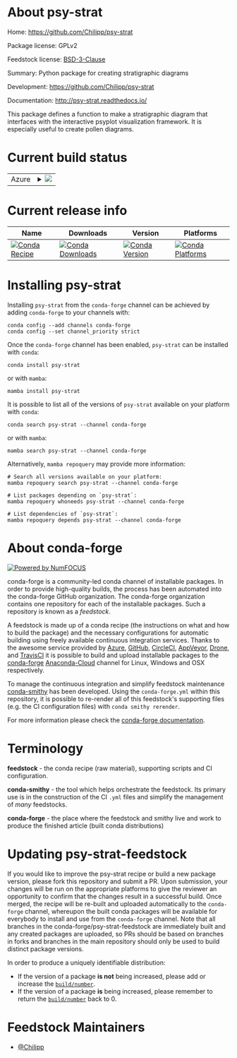 About psy-strat
===============

Home: https://github.com/Chilipp/psy-strat

Package license: GPLv2

Feedstock license: [BSD-3-Clause](https://github.com/conda-forge/psy-strat-feedstock/blob/main/LICENSE.txt)

Summary: Python package for creating stratigraphic diagrams

Development: https://github.com/Chilipp/psy-strat

Documentation: http://psy-strat.readthedocs.io/

This package defines a function to make a stratigraphic diagram that
interfaces with the interactive psyplot visualization framework. It is
especially useful to create pollen diagrams.


Current build status
====================


<table>
    
  <tr>
    <td>Azure</td>
    <td>
      <details>
        <summary>
          <a href="https://dev.azure.com/conda-forge/feedstock-builds/_build/latest?definitionId=6202&branchName=main">
            <img src="https://dev.azure.com/conda-forge/feedstock-builds/_apis/build/status/psy-strat-feedstock?branchName=main">
          </a>
        </summary>
        <table>
          <thead><tr><th>Variant</th><th>Status</th></tr></thead>
          <tbody><tr>
              <td>linux_64_python3.10.____cpython</td>
              <td>
                <a href="https://dev.azure.com/conda-forge/feedstock-builds/_build/latest?definitionId=6202&branchName=main">
                  <img src="https://dev.azure.com/conda-forge/feedstock-builds/_apis/build/status/psy-strat-feedstock?branchName=main&jobName=linux&configuration=linux%20linux_64_python3.10.____cpython" alt="variant">
                </a>
              </td>
            </tr><tr>
              <td>linux_64_python3.11.____cpython</td>
              <td>
                <a href="https://dev.azure.com/conda-forge/feedstock-builds/_build/latest?definitionId=6202&branchName=main">
                  <img src="https://dev.azure.com/conda-forge/feedstock-builds/_apis/build/status/psy-strat-feedstock?branchName=main&jobName=linux&configuration=linux%20linux_64_python3.11.____cpython" alt="variant">
                </a>
              </td>
            </tr><tr>
              <td>linux_64_python3.8.____cpython</td>
              <td>
                <a href="https://dev.azure.com/conda-forge/feedstock-builds/_build/latest?definitionId=6202&branchName=main">
                  <img src="https://dev.azure.com/conda-forge/feedstock-builds/_apis/build/status/psy-strat-feedstock?branchName=main&jobName=linux&configuration=linux%20linux_64_python3.8.____cpython" alt="variant">
                </a>
              </td>
            </tr><tr>
              <td>linux_64_python3.9.____cpython</td>
              <td>
                <a href="https://dev.azure.com/conda-forge/feedstock-builds/_build/latest?definitionId=6202&branchName=main">
                  <img src="https://dev.azure.com/conda-forge/feedstock-builds/_apis/build/status/psy-strat-feedstock?branchName=main&jobName=linux&configuration=linux%20linux_64_python3.9.____cpython" alt="variant">
                </a>
              </td>
            </tr><tr>
              <td>osx_64_python3.10.____cpython</td>
              <td>
                <a href="https://dev.azure.com/conda-forge/feedstock-builds/_build/latest?definitionId=6202&branchName=main">
                  <img src="https://dev.azure.com/conda-forge/feedstock-builds/_apis/build/status/psy-strat-feedstock?branchName=main&jobName=osx&configuration=osx%20osx_64_python3.10.____cpython" alt="variant">
                </a>
              </td>
            </tr><tr>
              <td>osx_64_python3.11.____cpython</td>
              <td>
                <a href="https://dev.azure.com/conda-forge/feedstock-builds/_build/latest?definitionId=6202&branchName=main">
                  <img src="https://dev.azure.com/conda-forge/feedstock-builds/_apis/build/status/psy-strat-feedstock?branchName=main&jobName=osx&configuration=osx%20osx_64_python3.11.____cpython" alt="variant">
                </a>
              </td>
            </tr><tr>
              <td>osx_64_python3.8.____cpython</td>
              <td>
                <a href="https://dev.azure.com/conda-forge/feedstock-builds/_build/latest?definitionId=6202&branchName=main">
                  <img src="https://dev.azure.com/conda-forge/feedstock-builds/_apis/build/status/psy-strat-feedstock?branchName=main&jobName=osx&configuration=osx%20osx_64_python3.8.____cpython" alt="variant">
                </a>
              </td>
            </tr><tr>
              <td>osx_64_python3.9.____cpython</td>
              <td>
                <a href="https://dev.azure.com/conda-forge/feedstock-builds/_build/latest?definitionId=6202&branchName=main">
                  <img src="https://dev.azure.com/conda-forge/feedstock-builds/_apis/build/status/psy-strat-feedstock?branchName=main&jobName=osx&configuration=osx%20osx_64_python3.9.____cpython" alt="variant">
                </a>
              </td>
            </tr><tr>
              <td>win_64_python3.10.____cpython</td>
              <td>
                <a href="https://dev.azure.com/conda-forge/feedstock-builds/_build/latest?definitionId=6202&branchName=main">
                  <img src="https://dev.azure.com/conda-forge/feedstock-builds/_apis/build/status/psy-strat-feedstock?branchName=main&jobName=win&configuration=win%20win_64_python3.10.____cpython" alt="variant">
                </a>
              </td>
            </tr><tr>
              <td>win_64_python3.11.____cpython</td>
              <td>
                <a href="https://dev.azure.com/conda-forge/feedstock-builds/_build/latest?definitionId=6202&branchName=main">
                  <img src="https://dev.azure.com/conda-forge/feedstock-builds/_apis/build/status/psy-strat-feedstock?branchName=main&jobName=win&configuration=win%20win_64_python3.11.____cpython" alt="variant">
                </a>
              </td>
            </tr><tr>
              <td>win_64_python3.8.____cpython</td>
              <td>
                <a href="https://dev.azure.com/conda-forge/feedstock-builds/_build/latest?definitionId=6202&branchName=main">
                  <img src="https://dev.azure.com/conda-forge/feedstock-builds/_apis/build/status/psy-strat-feedstock?branchName=main&jobName=win&configuration=win%20win_64_python3.8.____cpython" alt="variant">
                </a>
              </td>
            </tr><tr>
              <td>win_64_python3.9.____cpython</td>
              <td>
                <a href="https://dev.azure.com/conda-forge/feedstock-builds/_build/latest?definitionId=6202&branchName=main">
                  <img src="https://dev.azure.com/conda-forge/feedstock-builds/_apis/build/status/psy-strat-feedstock?branchName=main&jobName=win&configuration=win%20win_64_python3.9.____cpython" alt="variant">
                </a>
              </td>
            </tr>
          </tbody>
        </table>
      </details>
    </td>
  </tr>
</table>

Current release info
====================

| Name | Downloads | Version | Platforms |
| --- | --- | --- | --- |
| [![Conda Recipe](https://img.shields.io/badge/recipe-psy--strat-green.svg)](https://anaconda.org/conda-forge/psy-strat) | [![Conda Downloads](https://img.shields.io/conda/dn/conda-forge/psy-strat.svg)](https://anaconda.org/conda-forge/psy-strat) | [![Conda Version](https://img.shields.io/conda/vn/conda-forge/psy-strat.svg)](https://anaconda.org/conda-forge/psy-strat) | [![Conda Platforms](https://img.shields.io/conda/pn/conda-forge/psy-strat.svg)](https://anaconda.org/conda-forge/psy-strat) |

Installing psy-strat
====================

Installing `psy-strat` from the `conda-forge` channel can be achieved by adding `conda-forge` to your channels with:

```
conda config --add channels conda-forge
conda config --set channel_priority strict
```

Once the `conda-forge` channel has been enabled, `psy-strat` can be installed with `conda`:

```
conda install psy-strat
```

or with `mamba`:

```
mamba install psy-strat
```

It is possible to list all of the versions of `psy-strat` available on your platform with `conda`:

```
conda search psy-strat --channel conda-forge
```

or with `mamba`:

```
mamba search psy-strat --channel conda-forge
```

Alternatively, `mamba repoquery` may provide more information:

```
# Search all versions available on your platform:
mamba repoquery search psy-strat --channel conda-forge

# List packages depending on `psy-strat`:
mamba repoquery whoneeds psy-strat --channel conda-forge

# List dependencies of `psy-strat`:
mamba repoquery depends psy-strat --channel conda-forge
```


About conda-forge
=================

[![Powered by
NumFOCUS](https://img.shields.io/badge/powered%20by-NumFOCUS-orange.svg?style=flat&colorA=E1523D&colorB=007D8A)](https://numfocus.org)

conda-forge is a community-led conda channel of installable packages.
In order to provide high-quality builds, the process has been automated into the
conda-forge GitHub organization. The conda-forge organization contains one repository
for each of the installable packages. Such a repository is known as a *feedstock*.

A feedstock is made up of a conda recipe (the instructions on what and how to build
the package) and the necessary configurations for automatic building using freely
available continuous integration services. Thanks to the awesome service provided by
[Azure](https://azure.microsoft.com/en-us/services/devops/), [GitHub](https://github.com/),
[CircleCI](https://circleci.com/), [AppVeyor](https://www.appveyor.com/),
[Drone](https://cloud.drone.io/welcome), and [TravisCI](https://travis-ci.com/)
it is possible to build and upload installable packages to the
[conda-forge](https://anaconda.org/conda-forge) [Anaconda-Cloud](https://anaconda.org/)
channel for Linux, Windows and OSX respectively.

To manage the continuous integration and simplify feedstock maintenance
[conda-smithy](https://github.com/conda-forge/conda-smithy) has been developed.
Using the ``conda-forge.yml`` within this repository, it is possible to re-render all of
this feedstock's supporting files (e.g. the CI configuration files) with ``conda smithy rerender``.

For more information please check the [conda-forge documentation](https://conda-forge.org/docs/).

Terminology
===========

**feedstock** - the conda recipe (raw material), supporting scripts and CI configuration.

**conda-smithy** - the tool which helps orchestrate the feedstock.
                   Its primary use is in the construction of the CI ``.yml`` files
                   and simplify the management of *many* feedstocks.

**conda-forge** - the place where the feedstock and smithy live and work to
                  produce the finished article (built conda distributions)


Updating psy-strat-feedstock
============================

If you would like to improve the psy-strat recipe or build a new
package version, please fork this repository and submit a PR. Upon submission,
your changes will be run on the appropriate platforms to give the reviewer an
opportunity to confirm that the changes result in a successful build. Once
merged, the recipe will be re-built and uploaded automatically to the
`conda-forge` channel, whereupon the built conda packages will be available for
everybody to install and use from the `conda-forge` channel.
Note that all branches in the conda-forge/psy-strat-feedstock are
immediately built and any created packages are uploaded, so PRs should be based
on branches in forks and branches in the main repository should only be used to
build distinct package versions.

In order to produce a uniquely identifiable distribution:
 * If the version of a package **is not** being increased, please add or increase
   the [``build/number``](https://docs.conda.io/projects/conda-build/en/latest/resources/define-metadata.html#build-number-and-string).
 * If the version of a package **is** being increased, please remember to return
   the [``build/number``](https://docs.conda.io/projects/conda-build/en/latest/resources/define-metadata.html#build-number-and-string)
   back to 0.

Feedstock Maintainers
=====================

* [@Chilipp](https://github.com/Chilipp/)

